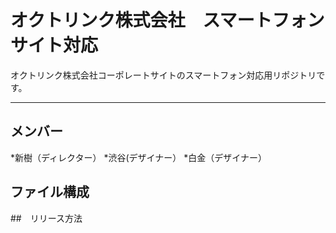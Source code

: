 # オクトリンク株式会社　スマートフォンサイト対応
オクトリンク株式会社コーポレートサイトのスマートフォン対応用リポジトリです。

---

## メンバー
*新樹（ディレクター）
*渋谷(デザイナー）
*白金（デザイナー）

##  ファイル構成

##　リリース方法
